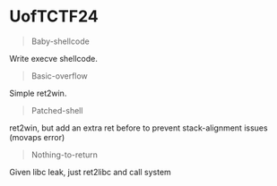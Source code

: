 UofTCTF24
=======

> Baby-shellcode

Write execve shellcode.

> Basic-overflow

Simple ret2win.

> Patched-shell

ret2win, but add an extra ret before to prevent stack-alignment issues (movaps error)

> Nothing-to-return

Given libc leak, just ret2libc and call system
